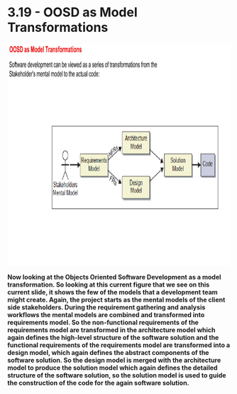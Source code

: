 # 3.19 - OOSD as Model Transformations

<img src="/images/03_19_01.jpg" width="800" height="500">

**Now looking at the Objects Oriented Software Development as a model transformation. So looking at this current figure that we see on this current slide, it shows the few of the models that a development team might create. Again, the project starts as the mental models of the client side stakeholders. During the requirement gathering and analysis workflows the mental models are combined and transformed into requirements model. So the non-functional requirements of the requirements model are transformed in the architecture model which again defines the high-level structure of the software solution and the functional requirements of the requirements model are transformed into a design model, which again defines the abstract components of the software solution. So the design model is merged with the architecture model to produce the solution model which again defines the detailed structure of the software solution, so the solution model is used to guide the construction of the code for the again software solution.**